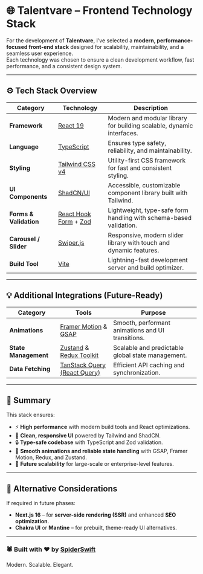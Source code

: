 # 🌐 Talentvare – Frontend Technology Stack

For the development of **Talentvare**, I’ve selected a **modern, performance-focused front-end stack** designed for scalability, maintainability, and a seamless user experience.  
Each technology was chosen to ensure a clean development workflow, fast performance, and a consistent design system.

---

## ⚙️ Tech Stack Overview

| Category | Technology | Description |
|-----------|-------------|-------------|
| **Framework** | [React 19](https://react.dev) | Modern and modular library for building scalable, dynamic interfaces. |
| **Language** | [TypeScript](https://www.typescriptlang.org) | Ensures type safety, reliability, and maintainability. |
| **Styling** | [Tailwind CSS v4](https://tailwindcss.com) | Utility-first CSS framework for fast and consistent styling. |
| **UI Components** | [ShadCN/UI](https://ui.shadcn.com) | Accessible, customizable component library built with Tailwind. |
| **Forms & Validation** | [React Hook Form](https://react-hook-form.com) + [Zod](https://zod.dev) | Lightweight, type-safe form handling with schema-based validation. |
| **Carousel / Slider** | [Swiper.js](https://swiperjs.com) | Responsive, modern slider library with touch and dynamic features. |
| **Build Tool** | [Vite](https://vitejs.dev) | Lightning-fast development server and build optimizer. |

---

## 💡 Additional Integrations (Future-Ready)

| Category | Tools | Purpose |
|-----------|--------|----------|
| **Animations** | [Framer Motion](https://www.framer.com/motion) & [GSAP](https://greensock.com/gsap) | Smooth, performant animations and UI transitions. |
| **State Management** | [Zustand](https://zustand-demo.pmnd.rs) & [Redux Toolkit](https://redux-toolkit.js.org) | Scalable and predictable global state management. |
| **Data Fetching** | [TanStack Query (React Query)](https://tanstack.com/query/latest) | Efficient API caching and synchronization. |

---

## 🚀 Summary

This stack ensures:
- ⚡ **High performance** with modern build tools and React optimizations.  
- 💎 **Clean, responsive UI** powered by Tailwind and ShadCN.  
- 🔒 **Type-safe codebase** with TypeScript and Zod validation.  
- 🧠 **Smooth animations and reliable state handling** with GSAP, Framer Motion, Redux, and Zustand.  
- 🌱 **Future scalability** for large-scale or enterprise-level features.  

---

## 🧠 Alternative Considerations

If required in future phases:
- **Next.js 16** – for **server-side rendering (SSR)** and enhanced **SEO optimization**.  
- **Chakra UI** or **Mantine** – for prebuilt, theme-ready UI alternatives.

---

### 🕷️ Built with ❤️ by [SpiderSwift](https://spiderswift.com)
Modern. Scalable. Elegant.
